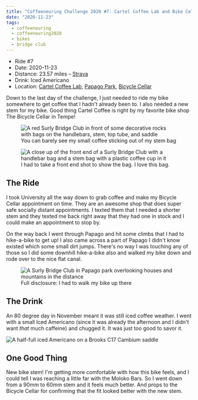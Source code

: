 ```yaml
---
title: "Coffeeneuring Challenge 2020 #7: Cartel Coffee Lab and Bike Cellar via Papago Park"
date: "2020-11-23"
tags:
  - coffeeneuring
  - coffeeneuring2020
  - bikes
  - bridge club
---
```


- Ride #7
- Date: 2020-11-23
- Distance: 23.57 miles – [Strava](https://www.strava.com/activities/4381865429)
- Drink: Iced Americano
- Location: [Cartel Coffee Lab](https://www.instagram.com/cartelcoffeelab), [Papago Park](https://www.tempe.gov/Home/Components/FacilityDirectory/FacilityDirectory/146/2423?npage=4), [Bicycle Cellar](https://www.instagram.com/bicyclecellar/)

Down to the last day of the challenge, I just needed to ride my bike somewhere to get coffee that I hadn't already been to. I also needed a new stem for my bike. Good thing Cartel Coffee is right by my favorite bike shop The Bicycle Cellar in Tempe!

<figure>
  <img
    alt="A red Surly Bridge Club in front of some decorative rocks with bags on the handlebars, stem, top tube, and saddle"
    src="../images/coffeeneuring/2020/ride-7/bike.jpg"
  />
  <figcaption>
    You can barely see my small coffee sticking out of my stem bag
  </figcaption>
</figure>

<figure>
  <img
    src="../images/coffeeneuring/2020/ride-7/front-end.jpg"
    alt="A close up of the front end of a Surly Bridge Club with a handlebar bag and a stem bag with a plastic coffee cup in it"
  />
  <figcaption>
    I had to take a front end shot to show the bag. I love this bag.
  </figcaption>
</figure>

## The Ride

I took University all the way down to grab coffee and make my Bicycle Cellar appointment on time. They are an awesome shop that does super safe socially distant appointments. I texted them that I needed a shorter stem and they texted me back right away that they had one in stock and I could make an appointment to stop by.

On the way back I went through Papago and hit some climbs that I had to hike-a-bike to get up! I also came across a part of Papago I didn't know existed which some small dirt jumps. There's no way I was touching any of those so I did some downhill hike-a-bike also and walked my bike down and rode over to the nice flat canal.

<figure>
  <img
    src="../images/coffeeneuring/2020/ride-7/papago.jpg"
    alt="A Surly Bridge Club in Papago park overlooking houses and mountains in the distance"
  />
  <figcaption>Full disclosure: I had to walk my bike up there</figcaption>
</figure>

## The Drink

An 80 degree day in November meant it was still iced coffee weather. I went with a small Iced Americano (since it was already the afternoon and I didn't want _that_ much caffeine) and chugged it. It was just too good to savor it.

![A half-full iced Americano on a Brooks C17 Cambium saddle](../images/coffeeneuring/2020/ride-7/coffee.jpg)

## One Good Thing

New bike stem! I'm getting more comfortable with how this bike feels, and I could tell I was reaching a little far with the Moloko Bars. So I went down from a 90mm to 60mm stem and it feels much better. And props to the Bicycle Cellar for confirming that the fit looked better with the new stem.
